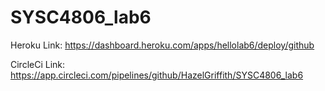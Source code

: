 # SYSC4806_lab6

Heroku Link: https://dashboard.heroku.com/apps/hellolab6/deploy/github

CircleCi Link: https://app.circleci.com/pipelines/github/HazelGriffith/SYSC4806_lab6
